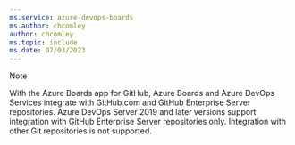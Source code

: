 ```yaml
---
ms.service: azure-devops-boards
ms.author: chcomley
author: chcomley
ms.topic: include
ms.date: 07/03/2023
---
```


> [!NOTE]   
> With the Azure Boards app for GitHub, Azure Boards and Azure DevOps Services integrate with GitHub.com and GitHub Enterprise Server repositories. Azure DevOps Server 2019 and later versions support integration with GitHub Enterprise Server repositories only. Integration with other Git repositories is not supported.
 